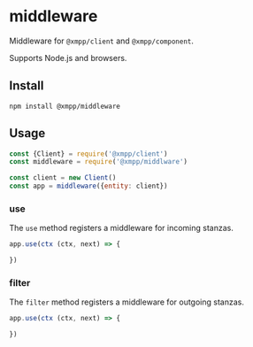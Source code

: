 # middleware

Middleware for `@xmpp/client` and `@xmpp/component`.

Supports Node.js and browsers.

## Install

```
npm install @xmpp/middleware
```

## Usage

```js
const {Client} = require('@xmpp/client')
const middleware = require('@xmpp/middlware')

const client = new Client()
const app = middleware({entity: client})
```

### use

The `use` method registers a middleware for incoming stanzas.

```js
app.use(ctx (ctx, next) => {

})
```

### filter

The `filter` method registers a middleware for outgoing stanzas.

```js
app.use(ctx (ctx, next) => {

})
```
